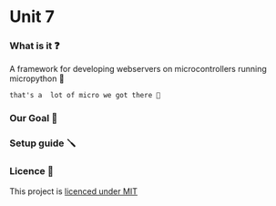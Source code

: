 # Unit 7 

### What is it ❓

A framework for developing webservers on microcontrollers running micropython 🐍

```that's a  lot of micro we got there 🤔```


### Our Goal 🥅



### Setup guide 🪛


### Licence 📜

This project is [licenced under MIT]("./LICENCE")


